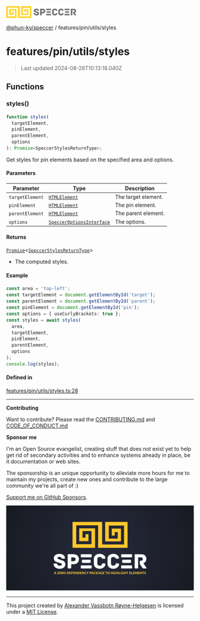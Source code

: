 <div>
  <img alt="SPECCER logo" src="https://raw.githubusercontent.com/phun-ky/speccer/main/public/logo-speccer-horizontal-colored-package.svg?raw=true" style="max-height:32px;" />
</div>

[@phun-ky/speccer](../../../README.md) / features/pin/utils/styles

# features/pin/utils/styles

> Last updated 2024-08-28T10:13:18.040Z

## Functions

### styles()

```ts
function styles(
  targetElement,
  pinElement,
  parentElement,
  options
): Promise<SpeccerStylesReturnType>;
```

Get styles for pin elements based on the specified area and options.

#### Parameters

| Parameter       | Type                                                                           | Description         |
| --------------- | ------------------------------------------------------------------------------ | ------------------- |
| `targetElement` | [`HTMLElement`](https://developer.mozilla.org/docs/Web/API/HTMLElement)        | The target element. |
| `pinElement`    | [`HTMLElement`](https://developer.mozilla.org/docs/Web/API/HTMLElement)        | The pin element.    |
| `parentElement` | [`HTMLElement`](https://developer.mozilla.org/docs/Web/API/HTMLElement)        | The parent element. |
| `options`       | [`SpeccerOptionsInterface`](../../../types/speccer.md#specceroptionsinterface) | The options.        |

#### Returns

[`Promise`](https://developer.mozilla.org/docs/Web/JavaScript/Reference/Global_Objects/Promise)\<[`SpeccerStylesReturnType`](../../../types/styles.md#speccerstylesreturntype)>

- The computed styles.

#### Example

```ts
const area = 'top-left';
const targetElement = document.getElementById('target');
const parentElement = document.getElementById('parent');
const pinElement = document.getElementById('pin');
const options = { useCurlyBrackets: true };
const styles = await styles(
  area,
  targetElement,
  pinElement,
  parentElement,
  options
);
console.log(styles);
```

#### Defined in

[features/pin/utils/styles.ts:28](https://github.com/phun-ky/speccer/blob/main/src/features/pin/utils/styles.ts#L28)

---

**Contributing**

Want to contribute? Please read the [CONTRIBUTING.md](https://github.com/phun-ky/speccer/blob/main/CONTRIBUTING.md) and [CODE_OF_CONDUCT.md](https://github.com/phun-ky/speccer/blob/main/CODE_OF_CONDUCT.md)

**Sponsor me**

I'm an Open Source evangelist, creating stuff that does not exist yet to help get rid of secondary activities and to enhance systems already in place, be it documentation or web sites.

The sponsorship is an unique opportunity to alleviate more hours for me to maintain my projects, create new ones and contribute to the large community we're all part of :)

[Support me on GitHub Sponsors](https://github.com/sponsors/phun-ky).

![Speccer banner, with logo and slogan: A zero dependency package to highlight elements](https://github.com/phun-ky/speccer/blob/main/public/speccer-banner.png?raw=true)

---

This project created by [Alexander Vassbotn Røyne-Helgesen](http://phun-ky.net) is licensed under a [MIT License](https://choosealicense.com/licenses/mit/).
